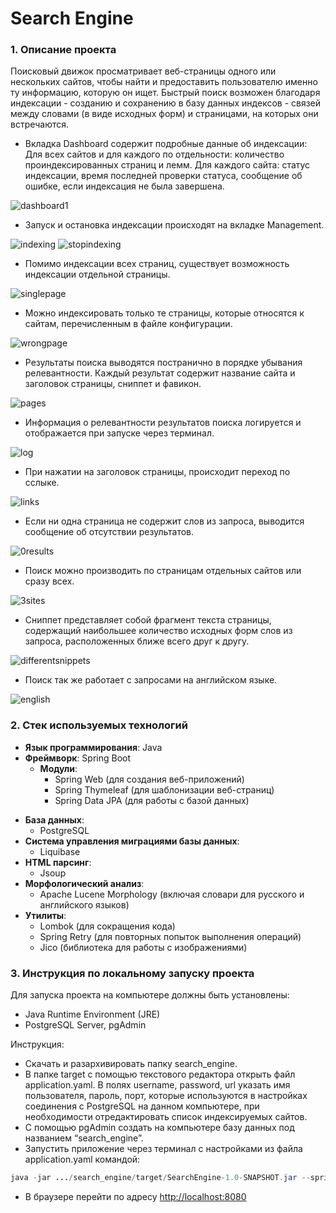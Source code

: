 
# Search Engine

### 1. Описание проекта

Поисковый движок просматривает веб-страницы одного или нескольких сайтов, чтобы найти и предоставить пользователю именно ту информацию, которую он ищет. Быстрый поиск возможен благодаря индексации - созданию и сохранению в базу данных индексов - связей между словами (в виде исходных форм) и страницами, на которых они встречаются.

- Вкладка Dashboard содержит подробные данные об индексации: Для всех сайтов и для каждого по отдельности: количество проиндексированных страниц и лемм. Для каждого сайта: статус индексации, время последней проверки статуса, сообщение об ошибке, если индексация не была завершена.


![dashboard1](https://github.com/user-attachments/assets/f2e89665-3b3b-42cc-8989-c626a0f20798)


- Запуск и остановка индексации происходят на вкладке Management.


![indexing](https://github.com/user-attachments/assets/71cacf55-bfd5-4b09-a425-6284b51fbeaf)
![stopindexing](https://github.com/user-attachments/assets/27087bbd-6fdc-4638-8f22-3015d0a9b25a)


- Помимо индексации всех страниц, существует возможность индексации отдельной страницы.


![singlepage](https://github.com/user-attachments/assets/8cd6f6dc-3024-4793-b1e1-162876c4dcf7)


- Можно индексировать только те страницы, которые относятся к сайтам, перечисленным в файле конфигурации.


![wrongpage](https://github.com/user-attachments/assets/457a312f-cd2c-4cf4-b934-54cc876095a8)


- Результаты поиска выводятся постранично в порядке убывания релевантности. Каждый результат содержит название сайта и заголовок страницы, сниппет и фавикон.


![pages](https://github.com/user-attachments/assets/b1d452d2-e1d1-463d-aa59-7012b2559bad)


- Информация о релевантности результатов поиска логируется и отображается при запуске через терминал.


![log](https://github.com/user-attachments/assets/b74a20e3-979b-4123-a596-bcaf381d1ba2)


- При нажатии на заголовок страницы, происходит переход по сслыке.


![ links](https://github.com/user-attachments/assets/7602fd11-ec5d-48a0-affb-3138ca7ea72c)


- Если ни одна страница не содержит слов из запроса, выводится сообщение об отсутствии результатов.


![0results](https://github.com/user-attachments/assets/53d94438-3492-4b65-a9bb-29362abb17ec)


- Поиск можно производить по страницам отдельных сайтов или сразу всех.


![3sites](https://github.com/user-attachments/assets/899ecb39-236d-4fdd-b19a-36310f1c8c79)


- Сниппет представляет собой фрагмент текста страницы, содержащий наибольшее количество исходных форм слов из запроса, расположенных ближе всего друг к другу.


![differentsnippets](https://github.com/user-attachments/assets/c5e5a07e-59dc-433a-88ae-5718b6c5ac7f)


- Поиск так же работает с запросами на английском языке.


![english](https://github.com/user-attachments/assets/b6f4295b-2732-46fa-ab26-205ef653ebe9)








### 2. Стек используемых технологий

-  **Язык программирования**: Java
-  **Фреймворк**: Spring Boot
    - **Модули**:
        - Spring Web (для создания веб-приложений)
        - Spring Thymeleaf (для шаблонизации веб-страниц)
        - Spring Data JPA (для работы с базой данных)
* **База данных**:
    - PostgreSQL
* **Система управления миграциями базы данных**:
    - Liquibase
* **HTML парсинг**:
    - Jsoup
* **Морфологический анализ**:
    - Apache Lucene Morphology (включая словари для русского и английского языков)
* **Утилиты**:
    - Lombok (для сокращения кода)
    - Spring Retry (для повторных попыток выполнения операций)
    - Jico (библиотека для работы с изображениями)

### 3. Инструкция по локальному запуску проекта

Для запуска проекта на компьютере должны быть установлены:

- Java Runtime Environment (JRE)
- PostgreSQL Server, pgAdmin

Инструкция:
* Скачать и разархивировать папку search_engine.
* В папке target с помощью текстового редактора открыть файл application.yaml. В полях username, password, url указать имя пользователя, пароль, порт, которые используются в настройках соединения с PostgreSQL на данном компьютере, при необходимости отредактировать список индексируемых сайтов.
* С помощью pgAdmin создать на компьютере базу данных под названием “search_engine”.
* Запустить приложение через терминал с настройками из файла application.yaml командой: 

```java
java -jar .../search_engine/target/SearchEngine-1.0-SNAPSHOT.jar --spring.config.location=file:.../search_engine/target/
```

* В браузере перейти по адресу [http://localhost:8080](http://localhost:8080/)

